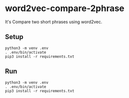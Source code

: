 # word2vec-compare-2phrase

It's Compare two short phrases using word2vec.


## Setup
```
python3 -m venv .env
. .env/bin/activate
pip3 install -r requirements.txt
```

## Run

```
python3 -m venv .env
. .env/bin/activate
pip3 install -r requirements.txt
```